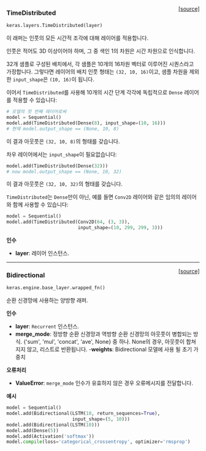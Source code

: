 <span style="float:right;">[[source]](https://github.com/keras-team/keras/blob/master/keras/layers/wrappers.py#L116)</span>
### TimeDistributed

```python
keras.layers.TimeDistributed(layer)
```

이 래퍼는 인풋의 모든 시간적 조각에 대해 레이어를 적용합니다.

인풋은 적어도 3D 이상이어야 하며, 그 중 색인 1의 차원은
시간 차원으로 인식합니다.

32개 샘플로 구성된 배치에서,
각 샘플은 10개의 16차원 벡터로 이루어진 시퀀스라고 가정합니다.
그렇다면 레이어의 배치 인풋 형태는 `(32, 10, 16)`이고,
샘플 차원을 제외한 `input_shape`은 `(10, 16)`이 됩니다.

이어서 `TimeDistributed`를 사용해 10개의 시간 단계 각각에
독립적으로 `Dense` 레이어를 적용할 수 있습니다:

```python
# 모델의 첫 번째 레이어로써
model = Sequential()
model.add(TimeDistributed(Dense(8), input_shape=(10, 16)))
# 현재 model.output_shape == (None, 10, 8)
```

이 결과 아웃풋은 `(32, 10, 8)`의 형태를 갖습니다.

차우 레이어에서는 `input_shape`이 필요없습니다:

```python
model.add(TimeDistributed(Dense(32)))
# now model.output_shape == (None, 10, 32)
```

이 결과 아웃풋은 `(32, 10, 32)`의 형태를 갖습니다.

`TimeDistributed`는 `Dense`만이 아닌, 예를 들면 `Conv2D` 레이어와 같은
임의의 레이어와 함께 사용할 수 있습니다:

```python
model = Sequential()
model.add(TimeDistributed(Conv2D(64, (3, 3)),
                          input_shape=(10, 299, 299, 3)))
```

__인수__

- __layer__: 레이어 인스턴스.
    
----

<span style="float:right;">[[source]](https://github.com/keras-team/keras/blob/master/keras/layers/wrappers.py#L335)</span>
### Bidirectional

```python
keras.engine.base_layer.wrapped_fn()
```

순환 신경망에 사용하는 양방향 래퍼.

__인수__

- __layer__: `Recurrent` 인스턴스.
- __merge_mode__: 정방향 순환 신경망과
    역방향 순환 신경망의 아웃풋이 병합되는 방식.
    {'sum', 'mul', 'concat', 'ave', None} 중 하나.
    None의 경우, 아웃풋이 합쳐지지 않고,
    리스트로 반환됩니다.
-__weights__: Bidirectional 모델에 사용 될 초기 가중치

__오류처리__

- __ValueError__: `merge_mode` 인수가 유효하지 않은 경우 오류메시지를 전달합니다.

__예시__


```python
model = Sequential()
model.add(Bidirectional(LSTM(10, return_sequences=True),
                        input_shape=(5, 10)))
model.add(Bidirectional(LSTM(10)))
model.add(Dense(5))
model.add(Activation('softmax'))
model.compile(loss='categorical_crossentropy', optimizer='rmsprop')
```
    
